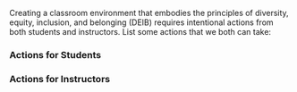 Creating a classroom environment that embodies the principles of diversity, equity, inclusion, and belonging (DEIB) requires intentional actions from both students and instructors. List some actions that we both can take:

### Actions for Students




### Actions for Instructors